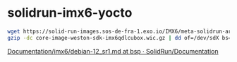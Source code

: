 solidrun-imx6-yocto
===================
```bash
wget https://solid-run-images.sos-de-fra-1.exo.io/IMX6/meta-solidrun-arm-imx6/2024-07-05_ab67695/core-image-weston-sdk-imx6qdlcubox.wic.gz
gzip -dc core-image-weston-sdk-imx6qdlcubox.wic.gz | dd of=/dev/sdX bs=4M conv=fsync
```

[Documentation/imx6/debian-12_sr1.md at bsp · SolidRun/Documentation](https://github.com/SolidRun/Documentation/blob/bsp/imx6/debian-12_sr1.md)
